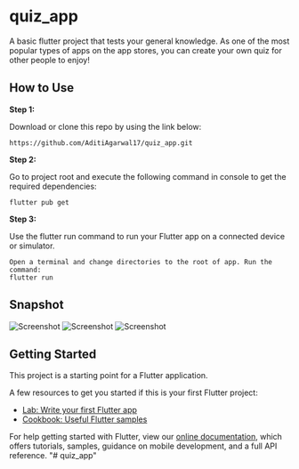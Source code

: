 # quiz_app

A basic flutter project that tests your general knowledge. As one of the most popular types of apps on the app stores, you can create your own quiz for other people to enjoy!

## How to Use

**Step 1:**

Download or clone this repo by using the link below:

```
https://github.com/AditiAgarwal17/quiz_app.git
```
**Step 2:**

Go to project root and execute the following command in console to get the required dependencies: 

```
flutter pub get 
```
**Step 3:**

Use the flutter run command to run your Flutter app on a connected device or simulator.

```
Open a terminal and change directories to the root of app. Run the command:
flutter run
```

## Snapshot
![Screenshot](https://github.com/AditiAgarwal17/quiz_app/blob/master/images/Quiz_1.jpeg) 
![Screenshot](https://github.com/AditiAgarwal17/quiz_app/blob/master/images/Quiz_2.jpeg)
![Screenshot](https://github.com/AditiAgarwal17/quiz_app/blob/master/images/Quiz_3.jpeg)

## Getting Started

This project is a starting point for a Flutter application.

A few resources to get you started if this is your first Flutter project:

- [Lab: Write your first Flutter app](https://flutter.dev/docs/get-started/codelab)
- [Cookbook: Useful Flutter samples](https://flutter.dev/docs/cookbook)

For help getting started with Flutter, view our
[online documentation](https://flutter.dev/docs), which offers tutorials,
samples, guidance on mobile development, and a full API reference.
"# quiz_app" 
